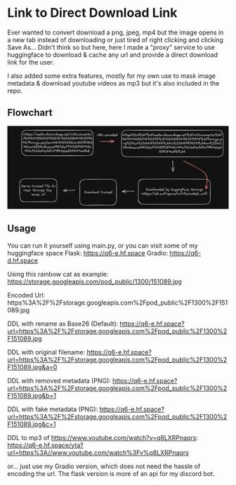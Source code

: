 # Link to Direct Download Link
Ever wanted to convert download a png, jpeg, mp4 but the image opens in a new tab instead of downloading or just tired of right clicking and clicking Save As... Didn't think so but here, here I made a "proxy" service to use huggingface to download & cache any url and provide a direct download link for the user.

I also added some extra features, mostly for my own use to mask image metadata & download youtube videos as mp3 but it's also included in the repo.

## Flowchart
![](media/flow.png)

## Usage
You can run it yourself using main.py, or you can visit some of my huggingface space
Flask: https://q6-e.hf.space
Gradio: https://q6-d.hf.space

Using this rainbow cat as example:
https://storage.googleapis.com/pod_public/1300/151089.jpg

Encoded Url:
https%3A%2F%2Fstorage.googleapis.com%2Fpod_public%2F1300%2F151089.jpg

DDL with rename as Base26 (Default):
https://q6-e.hf.space?url=https%3A%2F%2Fstorage.googleapis.com%2Fpod_public%2F1300%2F151089.jpg

DDL with original filename:
https://q6-e.hf.space?url=https%3A%2F%2Fstorage.googleapis.com%2Fpod_public%2F1300%2F151089.jpg&a=0

DDL with removed metadata (PNG):
https://q6-e.hf.space?url=https%3A%2F%2Fstorage.googleapis.com%2Fpod_public%2F1300%2F151089.jpg&b=1

DDL with fake metadata (PNG):
https://q6-e.hf.space?url=https%3A%2F%2Fstorage.googleapis.com%2Fpod_public%2F1300%2F151089.jpg&c=1

DDL to mp3 of https://www.youtube.com/watch?v=q8LXRPnaqrs:
https://q6-e.hf.space/yta?url=https%3A//www.youtube.com/watch%3Fv%q8LXRPnaqrs

or... just use my Gradio version, which does not need the hassle of encoding the url. The flask version is more of an api for my discord bot.
